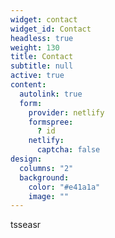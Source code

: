 ```yaml
---
widget: contact
widget_id: Contact
headless: true
weight: 130
title: Contact
subtitle: null
active: true
content:
  autolink: true
  form:
    provider: netlify
    formspree:
      ? id
    netlify:
      captcha: false
design:
  columns: "2"
  background:
    color: "#e41a1a"
    image: ""
---
```

tsseasr